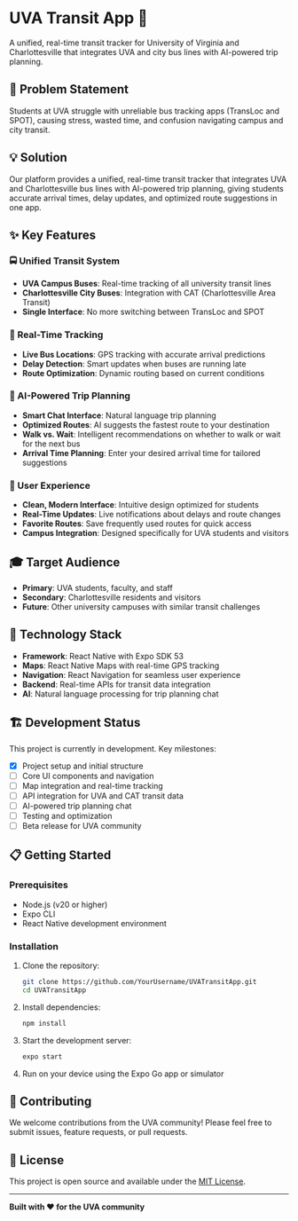 # UVA Transit App 🚌

A unified, real-time transit tracker for University of Virginia and Charlottesville that integrates UVA and city bus lines with AI-powered trip planning.

## 🎯 Problem Statement

Students at UVA struggle with unreliable bus tracking apps (TransLoc and SPOT), causing stress, wasted time, and confusion navigating campus and city transit.

## 💡 Solution

Our platform provides a unified, real-time transit tracker that integrates UVA and Charlottesville bus lines with AI-powered trip planning, giving students accurate arrival times, delay updates, and optimized route suggestions in one app.

## ✨ Key Features

### 🚍 Unified Transit System
- **UVA Campus Buses**: Real-time tracking of all university transit lines
- **Charlottesville City Buses**: Integration with CAT (Charlottesville Area Transit)
- **Single Interface**: No more switching between TransLoc and SPOT

### 📍 Real-Time Tracking
- **Live Bus Locations**: GPS tracking with accurate arrival predictions
- **Delay Detection**: Smart updates when buses are running late
- **Route Optimization**: Dynamic routing based on current conditions

### 🤖 AI-Powered Trip Planning
- **Smart Chat Interface**: Natural language trip planning
- **Optimized Routes**: AI suggests the fastest route to your destination
- **Walk vs. Wait**: Intelligent recommendations on whether to walk or wait for the next bus
- **Arrival Time Planning**: Enter your desired arrival time for tailored suggestions

### 📱 User Experience
- **Clean, Modern Interface**: Intuitive design optimized for students
- **Real-Time Updates**: Live notifications about delays and route changes
- **Favorite Routes**: Save frequently used routes for quick access
- **Campus Integration**: Designed specifically for UVA students and visitors

## 🎓 Target Audience

- **Primary**: UVA students, faculty, and staff
- **Secondary**: Charlottesville residents and visitors
- **Future**: Other university campuses with similar transit challenges

## 🚀 Technology Stack

- **Framework**: React Native with Expo SDK 53
- **Maps**: React Native Maps with real-time GPS tracking
- **Navigation**: React Navigation for seamless user experience
- **Backend**: Real-time APIs for transit data integration
- **AI**: Natural language processing for trip planning chat

## 🏗️ Development Status

This project is currently in development. Key milestones:

- [x] Project setup and initial structure
- [ ] Core UI components and navigation
- [ ] Map integration and real-time tracking
- [ ] API integration for UVA and CAT transit data
- [ ] AI-powered trip planning chat
- [ ] Testing and optimization
- [ ] Beta release for UVA community

## 📋 Getting Started

### Prerequisites
- Node.js (v20 or higher)
- Expo CLI
- React Native development environment

### Installation
1. Clone the repository:
   ```bash
   git clone https://github.com/YourUsername/UVATransitApp.git
   cd UVATransitApp
   ```

2. Install dependencies:
   ```bash
   npm install
   ```

3. Start the development server:
   ```bash
   expo start
   ```

4. Run on your device using the Expo Go app or simulator

## 🤝 Contributing

We welcome contributions from the UVA community! Please feel free to submit issues, feature requests, or pull requests.

## 📄 License

This project is open source and available under the [MIT License](LICENSE).

---

**Built with ❤️ for the UVA community**
